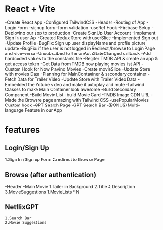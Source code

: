 # React + Vite
-Create React App
-Configured TailwindCSS
-Header
-Routing of App
-Login Form
-signup form
-form validation
-useRef Hook
-Firebase Setup
-Deploying our app to production
-Create SignUp User Account
-Implement Sign In user Api
-Created Redux Store with userSlice
-Implemented Sign out
-Update Profile
-BugFix: Sign up user displayName and profile picture update
-BugFix: if the user is not logged in Redirect /browse to Login Page and vice-versa
-Unsubscibed to the onAuthStateChanged callback
-Add hardcoded values to the constants file
-Regiter TMDB API & create an app & get access token
-Get Data from TMDB now playing movies list API
-Custom Hook for Now Playing Movies
-Create movieSlice
-Update Store with movies Data
-Planning for MainContauiner & secondary container
-Fetch Data for Trailer Video
-Update Store with Trailer Video Data
-Embedded the Yotube video and make it autoplay and mute
-Tailwind Classes to make Main Container look awesome
-Build Secondary Component
-Build Movie List
-build Movie Card
-TMDB Image CDN URL
-Made the Browsre page amazing with Tailwind CSS
-usePopularMovies Custom hook
-GPT Search Page
-GPT Search Bar
-(BONUS) Multi-language Feature in our App
# features

## Login/Sign Up

1.Sign In /Sign up Form
2.redirect to Browse Page

## Browse (after authentication)

-Header
-Main Movie
      1.Tailer in Background
      2.Title & Description
      3.MovieSuggestions
          1.MovieLists \* N

## NetflixGPT

    1.Search Bar
    2.Movie Suggestions
